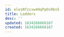 ```yaml
---
id: elesNfzcxw4HqPpOs9bs5
title: Ladders
desc: ''
updated: 1634266666167
created: 1634266666167
---
```


